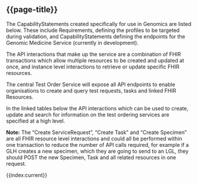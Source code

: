 ## {{page-title}}

The CapabilityStatements created specifically for use in Genomics are listed below. These include Requirements, defining the profiles to be targeted during validation, and CapabilityStatements defining the endpoints for the Genomic Medicine Service (currently in development). 

The API interactions that make up the service are a combination of FHIR transactions which allow multiple resources to be created and updated at once, and instance level interactions to retrieve or update specific FHIR resources.

The central Test Order Service will expose all API endpoints to enable organisations to create and query test requests, tasks and linked FHIR Resources.

In the linked tables below the API interactions which can be used to create, update and search for information on the test ordering services are specified at a high level.

**Note:** The “Create ServiceRequest”, “Create Task” and “Create Specimen” are all FHIR resource level interactions and could all be performed within one transaction to reduce
the number of API calls required, for example if a GLH creates a new specimen, which they are going to send to an LGL, they should POST the new Specimen, Task and all related resources in one request.

<!--
@```
from
	CapabilityStatement
select
	name, kind, url
order by
  name
```
-->
{{index:current}}